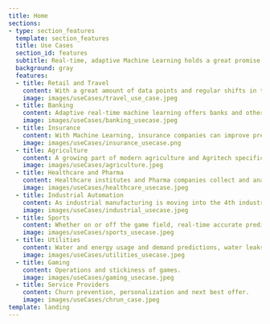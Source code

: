 ```yaml
---
title: Home
sections:
- type: section_features
  template: section_features
  title: Use Cases
  section_id: features
  subtitle: Real-time, adaptive Machine Learning holds a great promise in many domains, predicting best offer in retail, detecting and reducing financial fraud, fighting churn in telecom, forecasting crops in agriculture and more. Datomize helps teams to embrace Machine Learning and add real-time predictions to their core business.
  background: gray
  features:
  - title: Retail and Travel
    content: With a great amount of data points and regular shifts in the operating conditions, retailes, airlines, hotels can boost their selling capabilities, improving consumer offers while maintaining margins, even when conditions change fast. Datomize platform’s constant learning adapts machine learning algorithms automatically to respond and follow the changes.
    image: images/useCases/travel_use_case.jpeg
  - title: Banking
    content: Adaptive real-time machine learning offers banks and other financial institutes ways to reduce risk and cost, enhance personal customer experience, detect fraud while responding to the quick changes in the markets.
    image: images/useCases/banking_usecase.jpeg
  - title: Insurance
    content: With Machine Learning, insurance companies can improve predictions, becoming efficient and more profitable while bettering customer experience. With an constantly learning algorithm, Insurers allow for better personalized offers, reducing risk and loss.
    image: images/useCases/insurance_usecase.png
  - title: Agriculture
    content: A growing part of modern agriculture and Agritech specifically, is the ability to digest a multitude of inputs from soil samples, satellite data, weather and historic and give actionable predictions on irrigation and pest control as well as on future yields. In an ecosystem where nothing is stable, adaptive real-time Machine Learning holds a major advantage.
    image: images/useCases/agriculture.jpeg
  - title: Healthcare and Pharma
    content: Healthcare institutes and Pharma companies collect and analyze huge quantities of data points and need a quick response with measurable accuracy. Real-time algorithms can help them deliver better outcomes while adjusting to new inputs. Unknown circumstances such as new virus strain can benefit from a quick turnaround of a real-time machine learning algorithm with an ability to adjust to new inputs.
    image: images/useCases/healthcare_usecase.jpeg
  - title: Industrial Automation
    content: As industrial manufacturing is moving into the 4th industrial revolution with digitization and automation, the ability to predict outcomes becomes more crucial. Machine Learning in predictive maintenance can help to identify malfunctions before they occur. Large amounts of sensor data digested in real-time by a Machine Learning algorithm can perform manufacturing operation optimization and streamline supply chain management.
    image: images/useCases/industrial_usecase.jpeg
  - title: Sports
    content: Whether on or off the game field, real-time accurate predictions can give that little edge which competing is all about. With a constant flow of information and the ability to adjust and adapt, Machine Learning can help teams and individuals stay ahead and go for the win.
    image: images/useCases/sports_usecase.jpeg
  - title: Utilities
    content: Water and energy usage and demand predictions, water leaks, smart grid.
    image: images/useCases/utilities_usecase.jpeg
  - title: Gaming
    content: Operations and stickiness of games.
    image: images/useCases/gaming_usecase.jpeg
  - title: Service Providers
    content: Churn prevention, personalization and next best offer.
    image: images/useCases/chrun_case.jpeg
template: landing
---
```

